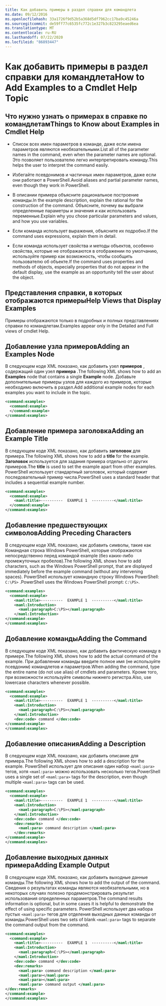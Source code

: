 ```yaml
---
title: Как добавить примеры в раздел справки для командлета
ms.date: 09/12/2016
ms.openlocfilehash: 33a1726f9d52b5a368d5df7962cc17ba9c45246a
ms.sourcegitcommit: de59ff77c6535fc772c1e327b3c823295eaed6ea
ms.translationtype: MT
ms.contentlocale: ru-RU
ms.lasthandoff: 07/22/2020
ms.locfileid: "86893447"
---
```

# <a name="how-to-add-examples-to-a-cmdlet-help-topic"></a><span data-ttu-id="73f4b-102">Как добавить примеры в раздел справки для командлета</span><span class="sxs-lookup"><span data-stu-id="73f4b-102">How to Add Examples to a Cmdlet Help Topic</span></span>

## <a name="things-to-know-about-examples-in-cmdlet-help"></a><span data-ttu-id="73f4b-103">Что нужно узнать о примерах в справке по командлетам</span><span class="sxs-lookup"><span data-stu-id="73f4b-103">Things to Know about Examples in Cmdlet Help</span></span>

- <span data-ttu-id="73f4b-104">Список всех имен параметров в команде, даже если имена параметров являются необязательными.</span><span class="sxs-lookup"><span data-stu-id="73f4b-104">List all of the parameter names in the command, even when the parameter names are optional.</span></span> <span data-ttu-id="73f4b-105">Это позволяет пользователю легко интерпретировать команду.</span><span class="sxs-lookup"><span data-stu-id="73f4b-105">This helps the user to interpret the command easily.</span></span>

- <span data-ttu-id="73f4b-106">Избегайте псевдонимов и частичных имен параметров, даже если они работают в PowerShell.</span><span class="sxs-lookup"><span data-stu-id="73f4b-106">Avoid aliases and partial parameter names, even though they work in PowerShell.</span></span>

- <span data-ttu-id="73f4b-107">В описании примера объясните рациональное построение команды.</span><span class="sxs-lookup"><span data-stu-id="73f4b-107">In the example description, explain the rational for the construction of the command.</span></span> <span data-ttu-id="73f4b-108">Объясните, почему вы выбрали определенные параметры и значения и как использовать переменные.</span><span class="sxs-lookup"><span data-stu-id="73f4b-108">Explain why you chose particular parameters and values, and how you use variables.</span></span>

- <span data-ttu-id="73f4b-109">Если команда использует выражения, объясните их подробно.</span><span class="sxs-lookup"><span data-stu-id="73f4b-109">If the command uses expressions, explain them in detail.</span></span>

- <span data-ttu-id="73f4b-110">Если команда использует свойства и методы объектов, особенно свойства, которые не отображаются в отображении по умолчанию, используйте пример как возможность, чтобы сообщить пользователю об объекте.</span><span class="sxs-lookup"><span data-stu-id="73f4b-110">If the command uses properties and methods of objects, especially properties that do not appear in the default display, use the example as an opportunity tell the user about the object.</span></span>

## <a name="help-views-that-display-examples"></a><span data-ttu-id="73f4b-111">Представления справки, в которых отображаются примеры</span><span class="sxs-lookup"><span data-stu-id="73f4b-111">Help Views that Display Examples</span></span>

<span data-ttu-id="73f4b-112">Примеры отображаются только в подробных и полных представлениях справки по командлетам.</span><span class="sxs-lookup"><span data-stu-id="73f4b-112">Examples appear only in the Detailed and Full views of cmdlet Help.</span></span>

## <a name="adding-an-examples-node"></a><span data-ttu-id="73f4b-113">Добавление узла примеров</span><span class="sxs-lookup"><span data-stu-id="73f4b-113">Adding an Examples Node</span></span>

<span data-ttu-id="73f4b-114">В следующем коде XML показано, как добавить узел **примеров** , содержащий один узел **примера** .</span><span class="sxs-lookup"><span data-stu-id="73f4b-114">The following XML shows how to add an **Examples** node that contains a single **Example** node.</span></span> <span data-ttu-id="73f4b-115">Добавьте дополнительные примеры узлов для каждого из примеров, которые необходимо включить в раздел.</span><span class="sxs-lookup"><span data-stu-id="73f4b-115">Add additional example nodes for each examples you want to include in the topic.</span></span>

```xml
<command:examples>
  <command:example>
  </command:example>
</command:examples>
```

## <a name="adding-an-example-title"></a><span data-ttu-id="73f4b-116">Добавление примера заголовка</span><span class="sxs-lookup"><span data-stu-id="73f4b-116">Adding an Example Title</span></span>

<span data-ttu-id="73f4b-117">В следующем коде XML показано, как добавить **заголовок** для примера.</span><span class="sxs-lookup"><span data-stu-id="73f4b-117">The following XML shows how to add a **title** for the example.</span></span> <span data-ttu-id="73f4b-118">**Заголовок** используется для задания примера отдельно от других примеров.</span><span class="sxs-lookup"><span data-stu-id="73f4b-118">The **title** is used to set the example apart from other examples.</span></span> <span data-ttu-id="73f4b-119">PowerShell использует стандартный заголовок, который содержит последовательный пример числа.</span><span class="sxs-lookup"><span data-stu-id="73f4b-119">PowerShell uses a standard header that includes a sequential example number.</span></span>

```xml
<command:examples>
  <command:example>
    <maml:title>----------  EXAMPLE 1  ----------</maml:title>
  </command:example>
</command:examples>
```

## <a name="adding-preceding-characters"></a><span data-ttu-id="73f4b-120">Добавление предшествующих символов</span><span class="sxs-lookup"><span data-stu-id="73f4b-120">Adding Preceding Characters</span></span>

<span data-ttu-id="73f4b-121">В следующем коде XML показано, как добавить символы, такие как Командная строка Windows PowerShell, которые отображаются непосредственно перед командой example (без каких-либо промежуточных пробелов).</span><span class="sxs-lookup"><span data-stu-id="73f4b-121">The following XML shows how to add characters, such as the Windows PowerShell prompt, that are displayed immediately before the example command (without any intervening spaces).</span></span> <span data-ttu-id="73f4b-122">PowerShell использует командную строку Windows PowerShell: `C:\PS>` .</span><span class="sxs-lookup"><span data-stu-id="73f4b-122">PowerShell uses the Windows PowerShell prompt: `C:\PS>`.</span></span>

```xml
<command:examples>
  <command:example>
    <maml:title>----------  EXAMPLE 1  ----------</maml:title>
    <maml:Introduction>
      <maml:paragraph>C:\PS></maml:paragraph>
    </maml:Introduction>
</command:example>
</command:examples>
```

## <a name="adding-the-command"></a><span data-ttu-id="73f4b-123">Добавление команды</span><span class="sxs-lookup"><span data-stu-id="73f4b-123">Adding the Command</span></span>

<span data-ttu-id="73f4b-124">В следующем коде XML показано, как добавить фактическую команду в примере.</span><span class="sxs-lookup"><span data-stu-id="73f4b-124">The following XML shows how to add the actual command of the example.</span></span> <span data-ttu-id="73f4b-125">При добавлении команды введите полное имя (не используйте псевдоним) командлетов и параметров.</span><span class="sxs-lookup"><span data-stu-id="73f4b-125">When adding the command, type the entire name (do not use alias) of cmdlets and parameters.</span></span> <span data-ttu-id="73f4b-126">Кроме того, при возможности используйте символы нижнего регистра.</span><span class="sxs-lookup"><span data-stu-id="73f4b-126">Also, use lowercase characters whenever possible.</span></span>

```xml
<command:examples>
  <command:example>
    <maml:title>----------  EXAMPLE 1  ----------</maml:title>
    <maml:Introduction>
      <maml:paragraph>C:\PS></maml:paragraph>
    </maml:Introduction>
    <dev:code> command </dev:code>
</command:example>
</command:examples>
```

## <a name="adding-a-description"></a><span data-ttu-id="73f4b-127">Добавление описания</span><span class="sxs-lookup"><span data-stu-id="73f4b-127">Adding a Description</span></span>

<span data-ttu-id="73f4b-128">В следующем коде XML показано, как добавить описание для примера.</span><span class="sxs-lookup"><span data-stu-id="73f4b-128">The following XML shows how to add a description for the example.</span></span> <span data-ttu-id="73f4b-129">PowerShell использует для описания один набор `<maml:para>` тегов, хотя `<maml:para>` можно использовать несколько тегов.</span><span class="sxs-lookup"><span data-stu-id="73f4b-129">PowerShell uses a single set of `<maml:para>` tags for the description, even though multiple `<maml:para>` tags can be used.</span></span>

```xml
<command:examples>
  <command:example>
    <maml:title>----------  EXAMPLE 1  ----------</maml:title>
    <maml:Introduction>
      <maml:paragraph>C:\PS></maml:paragraph>
    </maml:Introduction>
    <dev:code> command </dev:code>
    <dev:remarks>
      <maml:para> command description </maml:para>
    </dev:remarks>
</command:example>
</command:examples>
```

## <a name="adding-example-output"></a><span data-ttu-id="73f4b-130">Добавление выходных данных примера</span><span class="sxs-lookup"><span data-stu-id="73f4b-130">Adding Example Output</span></span>

<span data-ttu-id="73f4b-131">В следующем коде XML показано, как добавить выходные данные команды.</span><span class="sxs-lookup"><span data-stu-id="73f4b-131">The following XML shows how to add the output of the command.</span></span> <span data-ttu-id="73f4b-132">Сведения о результатах команды являются необязательными, но в некоторых случаях полезно продемонстрировать результат использования определенных параметров.</span><span class="sxs-lookup"><span data-stu-id="73f4b-132">The command results information is optional, but in some cases it is helpful to demonstrate the effect of using specific parameters.</span></span>
<span data-ttu-id="73f4b-133">PowerShell использует два набора пустых `<maml:para>` тегов для отделения выходных данных команды от команды.</span><span class="sxs-lookup"><span data-stu-id="73f4b-133">PowerShell uses two sets of blank `<maml:para>` tags to separate the command output from the command.</span></span>

```xml
<command:examples>
  <command:example>
    <maml:title>----------  EXAMPLE 1  ----------</maml:title>
    <maml:Introduction>
      <maml:paragraph>C:\PS></maml:paragraph>
    </maml:Introduction>
    <dev:code> command </dev:code>
    <dev:remarks>
      <maml:para> command description </maml:para>
      <maml:para></maml:para>
      <maml:para></maml:para>
      <maml:para> command output </maml:para>
</dev:remarks>
</command:example>
</command:examples>
```
